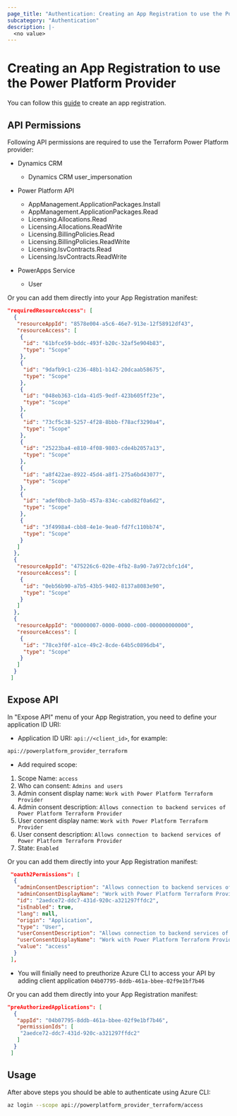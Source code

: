 ```yaml
---
page_title: "Authentication: Creating an App Registration to use the Power Platform Provider"
subcategory: "Authentication"
description: |-
  <no value>
---
```


# Creating an App Registration to use the Power Platform Provider

You can follow this [guide](https://learn.microsoft.com/en-us/entra/identity-platform/quickstart-register-app#register-an-application) to create an app registration.

## API Permissions

Following API permissions are required to use the Terraform Power Platform provider:

- Dynamics CRM
  - Dynamics CRM user_impersonation

- Power Platform API
  - AppManagement.ApplicationPackages.Install
  - AppManagement.ApplicationPackages.Read
  - Licensing.Allocations.Read
  - Licensing.Allocations.ReadWrite
  - Licensing.BillingPolicies.Read
  - Licensing.BillingPolicies.ReadWrite
  - Licensing.IsvContracts.Read
  - Licensing.IsvContracts.ReadWrite

- PowerApps Service
  - User

Or you can add them directly into your App Registration manifest:

```json
"requiredResourceAccess": [
  {
   "resourceAppId": "8578e004-a5c6-46e7-913e-12f58912df43",
   "resourceAccess": [
    {
     "id": "61bfce59-bddc-493f-b20c-32af5e904b83",
     "type": "Scope"
    },
    {
     "id": "9dafb9c1-c236-48b1-b142-20dcaab58675",
     "type": "Scope"
    },
    {
     "id": "048eb363-c1da-41d5-9edf-423b605ff23e",
     "type": "Scope"
    },
    {
     "id": "73cf5c38-5257-4f28-8bbb-f78acf3290a4",
     "type": "Scope"
    },
    {
     "id": "25223ba4-e810-4f08-9803-cde4b2057a13",
     "type": "Scope"
    },
    {
     "id": "a8f422ae-8922-45d4-a8f1-275a6bd43077",
     "type": "Scope"
    },
    {
     "id": "adef0bc0-3a5b-457a-834c-cabd82f0a6d2",
     "type": "Scope"
    },
    {
     "id": "3f4998a4-cbb8-4e1e-9ea0-fd7fc110bb74",
     "type": "Scope"
    }
   ]
  },
  {
   "resourceAppId": "475226c6-020e-4fb2-8a90-7a972cbfc1d4",
   "resourceAccess": [
    {
     "id": "0eb56b90-a7b5-43b5-9402-8137a8083e90",
     "type": "Scope"
    }
   ]
  },
  {
   "resourceAppId": "00000007-0000-0000-c000-000000000000",
   "resourceAccess": [
    {
     "id": "78ce3f0f-a1ce-49c2-8cde-64b5c0896db4",
     "type": "Scope"
    }
   ]
  }
 ]
```

## Expose API

In "Expose API" menu of your App Registration, you need to define your application ID URI:

- Application ID URI: `api://<client_id>`, for example:

```bash
api://powerplatform_provider_terraform
```

- Add required scope:

1. Scope Name: `access`
1. Who can consent: `Admins and users`
1. Admin consent display name: `Work with Power Platform Terraform Provider`
1. Admin consent description: `Allows connection to backend services of Power Platform Terraform Provider`
1. User consent display name: `Work with Power Platform Terraform Provider`
1. User consent description: `Allows connection to backend services of Power Platform Terraform Provider`
1. State: `Enabled`

Or you can add them directly into your App Registration manifest:

```json
 "oauth2Permissions": [
  {
   "adminConsentDescription": "Allows connection to backend services of Power Platform Terraform Provider",
   "adminConsentDisplayName": "Work with Power Platform Terraform Provider",
   "id": "2aedce72-ddc7-431d-920c-a321297ffdc2",
   "isEnabled": true,
   "lang": null,
   "origin": "Application",
   "type": "User",
   "userConsentDescription": "Allows connection to backend services of Power Platform Terraform Provider",
   "userConsentDisplayName": "Work with Power Platform Terraform Provider",
   "value": "access"
  }
 ],
```

- You will finially need to preuthorize Azure CLI to access your API by adding client application `04b07795-8ddb-461a-bbee-02f9e1bf7b46`

Or you can add them directly into your App Registration manifest:

```json 
"preAuthorizedApplications": [
  {
   "appId": "04b07795-8ddb-461a-bbee-02f9e1bf7b46",
   "permissionIds": [
    "2aedce72-ddc7-431d-920c-a321297ffdc2"
   ]
  }
 ]
```

## Usage

After above steps you should be able to authenticate using Azure CLI:

```bash
az login --scope api://powerplatform_provider_terraform/access
```

